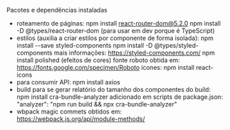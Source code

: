 Pacotes e dependências instaladas

 - roteamento de páginas:
npm install react-router-dom@5.2.0
npm install -D @types/react-router-dom (para usar em dev porque é TypeScript)
 - estilos (auxilia a criar estilos por componente de forma isolada):
npm install --save styled-components
npm install -D @types/styled-components
mais informações: https://styled-components.com/
npm install polished (efeitos de cores)
fonte roboto obtida em: https://fonts.google.com/specimen/Roboto
ícones:
npm install react-icons
 - para consumir API:
npm install axios
 - build
para se gerar relatório do tamanho dos componentes do build:
npm install cra-bundle-analyzer
adicionado em scripts de package.json: "analyzer": "npm run build && npx cra-bundle-analyzer"
 - wbpack magic commets obtidos em:
https://webpack.js.org/api/module-methods/